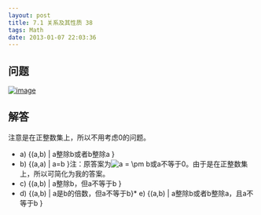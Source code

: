 ```yaml
---
layout: post
title: 7.1 关系及其性质 38
tags: Math
date: 2013-01-07 22:03:36
---
```


## 问题

[![image](http://freewind.me/wp-content/uploads/2013/01/image_thumb146.png "image")](http://freewind.me/wp-content/uploads/2013/01/image145.png)

## 解答

注意是在正整数集上，所以不用考虑0的问题。

*   a) {(a,b) | a整除b或者b整除a }
*   b) {(a,a) | a=b }注：原答案为![a =  \pm b](http://chart.apis.google.com/chart?cht=tx&chs=1x0&chf=bg,s,FFFFFF00&chco=000000&chl=a%20%3D%20%20%5Cpm%20b)或a不等于0。由于是在正整数集上，所以可简化为我的答案。
*   c) {(a,b) | a整除b，但a不等于b }
*   d) {(a,b) | a是b的倍数，但a不等于b}*   e) {(a,b) | a整除b或者b整除a，且a不等于b }
